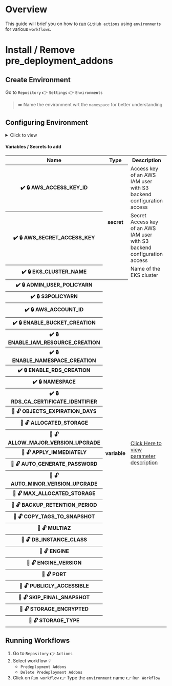 # Overview

This guide will brief you on how to <u>run</u> `GitHub actions` using `environments` for various `workflows`.

# Install / Remove pre_deployment_addons

## Create Environment
Go to `Repository` 👉 `Settings` 👉 `Environments`
> ➡️ Name the environment wrt the `namespace` for better understanding

## Configuring Environment
<details>
    <summary>Click to view</summary>
    
    
    1. ✔️ 🔒  - required inputs
    2. 🍒 🔓  - inputs to override defaults
</details>

#### Variables / Secrets to add
<table>
    <tr>
        <th>Name</th>
        <th>Type</th>
        <th>Description</th>
        <th>Additional details</th>
    </tr>
    <tr>
        <th>✔️ 🔒 AWS_ACCESS_KEY_ID</th>
        <th rowspan=3>secret</th>
        <td>Access key of an AWS IAM user with S3 backend configuration access</td>
        <td rowspan=2><a href="https://github.com/philips-internal/HSP_PS_IAMDEVOPS/blob/fr_721_fiesta/TFSTATEVERSIONING.md#secret_key" target="_blank">Fetching creds</a></td>
    </tr>
    <tr>
        <th>✔️ 🔒  AWS_SECRET_ACCESS_KEY</th>
        <td>Secret Access key of an AWS IAM user with S3 backend configuration access</td>
    </tr>
    <tr>
        <th>✔️ 🔒  EKS_CLUSTER_NAME</th>
        <td>Name of the EKS cluster</td>
        <td>aws eks list-cluster</td>
    </tr>
    <tr>
        <th>✔️ 🔒  ADMIN_USER_POLICYARN</th>
        <th rowspan=27>variable</th>
        <td rowspan=27><a href="https://github.com/philips-internal/HSP_PS_IAMDEVOPS/tree/fr_721_fiesta/fiesta_addons/pre_deployment_addons#variables--input-parameters-description" target="_blank">Click Here to view parameter description</a></td>
        <td rowspan=2><a href="https://github.com/philips-internal/HSP_PS_IAMDEVOPS/blob/fr_721_fiesta/fiesta_addons/pre_deployment_addons/terraform.tfvars.example" target="_blank">terraform.tfvars.example</a></td>
    </tr>
    <tr>
        <th>✔️ 🔒  S3POLICYARN</th>
    </tr>
    <tr>
        <th>✔️ 🔒  AWS_ACCOUNT_ID</th>
        <td>aws sts get-caller-identity | jq .Account</td>
    </tr>
    <tr>
        <th>✔️ 🔒  ENABLE_BUCKET_CREATION</th>
        <td rowspan=4><a href="https://github.com/philips-internal/HSP_PS_IAMDEVOPS/tree/fr_721_fiesta/fiesta_addons/pre_deployment_addons#resources--modules-overview" target="_blank">Module flags</a></td>
    </tr>
    <tr>
        <th>✔️ 🔒  ENABLE_IAM_RESOURCE_CREATION</th>
    </tr>
    <tr>
        <th>✔️ 🔒  ENABLE_NAMESPACE_CREATION</th>
    </tr>
    <tr>
        <th>✔️ 🔒  ENABLE_RDS_CREATION</th>
    </tr>
    <tr>
        <th>✔️ 🔒  NAMESPACE</th>
        <td>e.g., iam-dev</td>
    </tr>
    <tr>
        <th>✔️ 🔒  RDS_CA_CERTIFICATE_IDENTIFIER</th>
        <td rowspan=18>--</td>
    </tr>
    <tr>
        <th>🍒 🔓  OBJECTS_EXPIRATION_DAYS</th>
    </tr>
    <tr>
        <th>🍒 🔓  ALLOCATED_STORAGE</th>
    </tr>
    <tr>
        <th>🍒 🔓  ALLOW_MAJOR_VERSION_UPGRADE</th>
    </tr>
    <tr>
        <th>🍒 🔓  APPLY_IMMEDIATELY</th>
    </tr>
    <tr>
        <th>🍒 🔓  AUTO_GENERATE_PASSWORD</th>
    </tr>
    <tr>
        <th>🍒 🔓  AUTO_MINOR_VERSION_UPGRADE</th>
    </tr>
    <tr>
        <th>🍒 🔓  MAX_ALLOCATED_STORAGE</th>
    </tr>
    <tr>
        <th>🍒 🔓  BACKUP_RETENTION_PERIOD</th>
    </tr>
    <tr>
        <th>🍒 🔓  COPY_TAGS_TO_SNAPSHOT</th>
    </tr>
    <tr>
        <th>🍒 🔓  MULTIAZ</th>
    </tr>
    <tr>
        <th>🍒 🔓  DB_INSTANCE_CLASS</th>
    </tr>
    <tr>
        <th>🍒 🔓  ENGINE</th>
    </tr>
    <tr>
        <th>🍒 🔓  ENGINE_VERSION</th>
    </tr>
    <tr>
        <th>🍒 🔓  PORT</th>
    </tr>
    <tr>
        <th>🍒 🔓  PUBLICLY_ACCESSIBLE</th>
    </tr>
    <tr>
        <th>🍒 🔓  SKIP_FINAL_SNAPSHOT</th>
    </tr>
    <tr>
        <th>🍒 🔓  STORAGE_ENCRYPTED</th>
    </tr>
    <tr>
        <th>🍒 🔓  STORAGE_TYPE</th>
    </tr>
</table>

## Running Workflows
1. Go to `Repository` 👉 `Actions`
2. Select workflow 💡
    - `Predeployment Addons`
    - `Delete Predeployment Addons`
3. Click on `Run workflow` 👉 Type the `environment` name 👉 `Run Workflow`